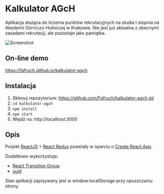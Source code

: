 # Kalkulator AGcH
Aplikacja służąca do liczenia punktów rekrutacyjnych na studia I stopnia na Akedemii Górniczo-Hutniczej w Krakowie.
Nie jest już aktualna z obecnymi zasadami rekrutacji, ale pozostaje jako pamiątka.

![Screenshot](https://cdn.pbrd.co/images/HCvEOxg.png)

## On-line demo
https://fafruch.github.io/kalkulator-agch

 ## Instalacja

1.  Sklonuj repozytorium: https://github.com/Fafruch/kalkulator-agch.git
2.  `cd kalkulator-agch`
3. `npm install`
4. `npm start`
5.  Wejdź na: http://localhost:3000

## Opis

Projekt [ReactJS](http://facebook.github.io/react/index.html) + [React Redux](https://github.com/reactjs/react-redux)
powstały w oparciu o [Create React App](https://github.com/facebookincubator/create-react-app).

Dodatkowo wykorzystuje:
* [React Transition Group](https://github.com/reactjs/react-transition-group/tree/v1-stable)
* [uuid](https://github.com/kelektiv/node-uuid)

Stan aplikacji zapisywany jest w window.localStorage przy opuszczaniu strony.
